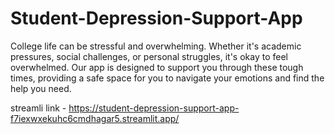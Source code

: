 # Student-Depression-Support-App
College life can be stressful and overwhelming. Whether it's academic pressures, social challenges, or personal struggles, it's okay to feel overwhelmed. Our app is designed to support you through these tough times, providing a safe space for you to navigate your emotions and find the help you need.


streamli link - https://student-depression-support-app-f7iexwxekuhc6cmdhagar5.streamlit.app/
